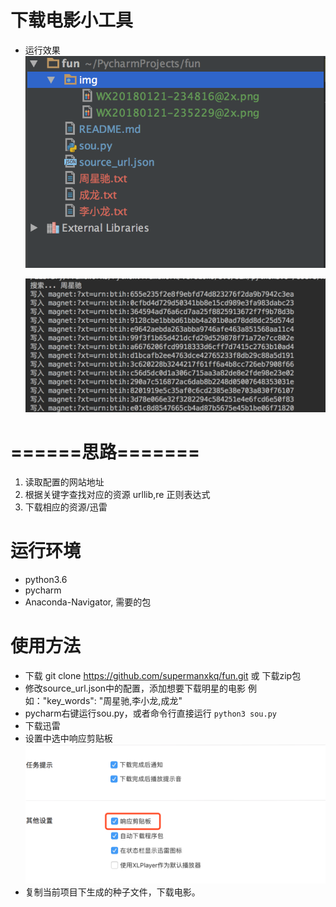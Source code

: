# 下载电影小工具

* 运行效果
    ![运行效果](img/WX20180122-000056@2x.png)

    ![运行效果](img/WX20180121-235229@2x.png?raw=true)
# ======思路=======
1. 读取配置的网站地址
2. 根据关键字查找对应的资源  urllib,re 正则表达式
3. 下载相应的资源/迅雷

# 运行环境
   * python3.6
   * pycharm
   * Anaconda-Navigator, 需要的包

# 使用方法

* 下载 git clone https://github.com/supermanxkq/fun.git 或 下载zip包
* 修改source_url.json中的配置，添加想要下载明星的电影    例如："key_words": "周星驰,李小龙,成龙"
* pycharm右键运行sou.py，或者命令行直接运行 ```python3 sou.py```
* 下载迅雷
* 设置中选中响应剪贴板
   ![选中响应剪贴板](img/WX20180121-234816@2x.png?raw=true)
* 复制当前项目下生成的种子文件，下载电影。